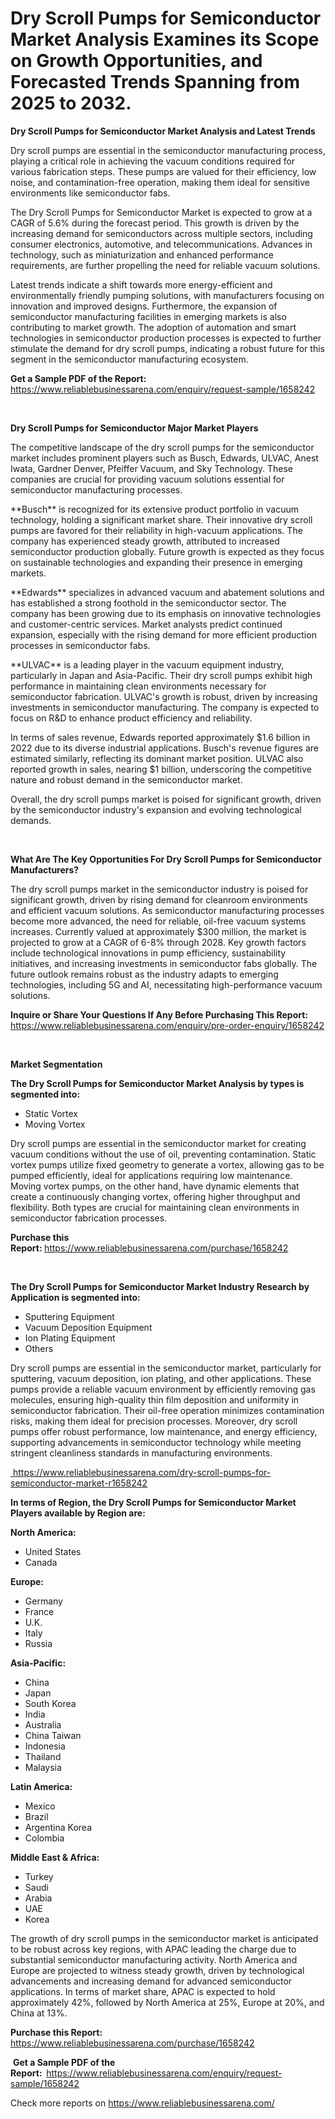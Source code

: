 <p><h1>Dry Scroll Pumps for Semiconductor Market Analysis Examines its Scope on Growth Opportunities, and Forecasted Trends Spanning from 2025 to 2032.</h1></p><p><strong>Dry Scroll Pumps for Semiconductor Market Analysis and Latest Trends</strong></p>
<p><p>Dry scroll pumps are essential in the semiconductor manufacturing process, playing a critical role in achieving the vacuum conditions required for various fabrication steps. These pumps are valued for their efficiency, low noise, and contamination-free operation, making them ideal for sensitive environments like semiconductor fabs.</p><p>The Dry Scroll Pumps for Semiconductor Market is expected to grow at a CAGR of 5.6% during the forecast period. This growth is driven by the increasing demand for semiconductors across multiple sectors, including consumer electronics, automotive, and telecommunications. Advances in technology, such as miniaturization and enhanced performance requirements, are further propelling the need for reliable vacuum solutions.</p><p>Latest trends indicate a shift towards more energy-efficient and environmentally friendly pumping solutions, with manufacturers focusing on innovation and improved designs. Furthermore, the expansion of semiconductor manufacturing facilities in emerging markets is also contributing to market growth. The adoption of automation and smart technologies in semiconductor production processes is expected to further stimulate the demand for dry scroll pumps, indicating a robust future for this segment in the semiconductor manufacturing ecosystem.</p></p>
<p><strong>Get a Sample PDF of the Report:&nbsp;</strong> <a href="https://www.reliablebusinessarena.com/enquiry/request-sample/1658242?utm_campaign=2800&utm_medium=2&utm_source=Github&utm_content=ia&utm_term=23032025&utm_id=dry-scroll-pumps-for-semiconductor">https://www.reliablebusinessarena.com/enquiry/request-sample/1658242</a></p>
<p>&nbsp;</p>
<p><strong>Dry Scroll Pumps for Semiconductor Major Market Players</strong></p>
<p><p>The competitive landscape of the dry scroll pumps for the semiconductor market includes prominent players such as Busch, Edwards, ULVAC, Anest Iwata, Gardner Denver, Pfeiffer Vacuum, and Sky Technology. These companies are crucial for providing vacuum solutions essential for semiconductor manufacturing processes.</p><p>**Busch** is recognized for its extensive product portfolio in vacuum technology, holding a significant market share. Their innovative dry scroll pumps are favored for their reliability in high-vacuum applications. The company has experienced steady growth, attributed to increased semiconductor production globally. Future growth is expected as they focus on sustainable technologies and expanding their presence in emerging markets.</p><p>**Edwards** specializes in advanced vacuum and abatement solutions and has established a strong foothold in the semiconductor sector. The company has been growing due to its emphasis on innovative technologies and customer-centric services. Market analysts predict continued expansion, especially with the rising demand for more efficient production processes in semiconductor fabs.</p><p>**ULVAC** is a leading player in the vacuum equipment industry, particularly in Japan and Asia-Pacific. Their dry scroll pumps exhibit high performance in maintaining clean environments necessary for semiconductor fabrication. ULVAC's growth is robust, driven by increasing investments in semiconductor manufacturing. The company is expected to focus on R&D to enhance product efficiency and reliability.</p><p>In terms of sales revenue, Edwards reported approximately $1.6 billion in 2022 due to its diverse industrial applications. Busch's revenue figures are estimated similarly, reflecting its dominant market position. ULVAC also reported growth in sales, nearing $1 billion, underscoring the competitive nature and robust demand in the semiconductor market.</p><p>Overall, the dry scroll pumps market is poised for significant growth, driven by the semiconductor industry's expansion and evolving technological demands.</p></p>
<p>&nbsp;</p>
<p><strong>What Are The Key Opportunities For Dry Scroll Pumps for Semiconductor Manufacturers?</strong></p>
<p><p>The dry scroll pumps market in the semiconductor industry is poised for significant growth, driven by rising demand for cleanroom environments and efficient vacuum solutions. As semiconductor manufacturing processes become more advanced, the need for reliable, oil-free vacuum systems increases. Currently valued at approximately $300 million, the market is projected to grow at a CAGR of 6-8% through 2028. Key growth factors include technological innovations in pump efficiency, sustainability initiatives, and increasing investments in semiconductor fabs globally. The future outlook remains robust as the industry adapts to emerging technologies, including 5G and AI, necessitating high-performance vacuum solutions.</p></p>
<p><strong>Inquire or Share Your Questions If Any Before Purchasing This Report:</strong> <a href="https://www.reliablebusinessarena.com/enquiry/pre-order-enquiry/1658242?utm_campaign=2800&utm_medium=2&utm_source=Github&utm_content=ia&utm_term=23032025&utm_id=dry-scroll-pumps-for-semiconductor">https://www.reliablebusinessarena.com/enquiry/pre-order-enquiry/1658242</a></p>
<p>&nbsp;</p>
<p><strong>Market Segmentation</strong></p>
<p><strong>The Dry Scroll Pumps for Semiconductor Market Analysis by types is segmented into:</strong></p>
<p><ul><li>Static Vortex</li><li>Moving Vortex</li></ul></p>
<p><p>Dry scroll pumps are essential in the semiconductor market for creating vacuum conditions without the use of oil, preventing contamination. Static vortex pumps utilize fixed geometry to generate a vortex, allowing gas to be pumped efficiently, ideal for applications requiring low maintenance. Moving vortex pumps, on the other hand, have dynamic elements that create a continuously changing vortex, offering higher throughput and flexibility. Both types are crucial for maintaining clean environments in semiconductor fabrication processes.</p></p>
<p><strong>Purchase this Report:&nbsp;</strong><a href="https://www.reliablebusinessarena.com/purchase/1658242?utm_campaign=2800&utm_medium=2&utm_source=Github&utm_content=ia&utm_term=23032025&utm_id=dry-scroll-pumps-for-semiconductor">https://www.reliablebusinessarena.com/purchase/1658242</a></p>
<p>&nbsp;</p>
<p><strong>The Dry Scroll Pumps for Semiconductor Market Industry Research by Application is segmented into:</strong></p>
<p><ul><li>Sputtering Equipment</li><li>Vacuum Deposition Equipment</li><li>Ion Plating Equipment</li><li>Others</li></ul></p>
<p><p>Dry scroll pumps are essential in the semiconductor market, particularly for sputtering, vacuum deposition, ion plating, and other applications. These pumps provide a reliable vacuum environment by efficiently removing gas molecules, ensuring high-quality thin film deposition and uniformity in semiconductor fabrication. Their oil-free operation minimizes contamination risks, making them ideal for precision processes. Moreover, dry scroll pumps offer robust performance, low maintenance, and energy efficiency, supporting advancements in semiconductor technology while meeting stringent cleanliness standards in manufacturing environments.</p></p>
<p><a href="https://www.reliablebusinessarena.com/dry-scroll-pumps-for-semiconductor-market-r1658242?utm_campaign=2800&utm_medium=2&utm_source=Github&utm_content=ia&utm_term=23032025&utm_id=dry-scroll-pumps-for-semiconductor">&nbsp;https://www.reliablebusinessarena.com/dry-scroll-pumps-for-semiconductor-market-r1658242</a></p>
<p><strong>In terms of Region, the Dry Scroll Pumps for Semiconductor Market Players available by Region are:</strong></p>
<p>
    <p> <strong> North America: </strong>
        <ul>
            <li>United States</li>
            <li>Canada</li>
        </ul>
        </p> 
    <p> <strong> Europe: </strong>
        <ul>
            <li>Germany</li>
            <li>France</li>
            <li>U.K.</li>
            <li>Italy</li>
            <li>Russia</li>
        </ul>
        </p> 
    <p> <strong> Asia-Pacific: </strong>
        <ul>
            <li>China</li>
            <li>Japan</li>
            <li>South Korea</li>
            <li>India</li>
            <li>Australia</li>
            <li>China Taiwan</li>
            <li>Indonesia</li>
            <li>Thailand</li>
            <li>Malaysia</li>
        </ul>
        </p> 
    <p> <strong> Latin America: </strong>
        <ul>
            <li>Mexico</li>
            <li>Brazil</li>
            <li>Argentina Korea</li>
            <li>Colombia</li>
        </ul>
        </p> 
    <p> <strong> Middle East & Africa: </strong>
        <ul>
            <li>Turkey</li>
            <li>Saudi</li>
            <li>Arabia</li>
            <li>UAE</li>
            <li>Korea</li>
        </ul>
    </p>
    </p>
<p><p>The growth of dry scroll pumps in the semiconductor market is anticipated to be robust across key regions, with APAC leading the charge due to substantial semiconductor manufacturing activity. North America and Europe are projected to witness steady growth, driven by technological advancements and increasing demand for advanced semiconductor applications. In terms of market share, APAC is expected to hold approximately 42%, followed by North America at 25%, Europe at 20%, and China at 13%.</p></p>
<p><strong>Purchase this Report: </strong><a href="https://www.reliablebusinessarena.com/purchase/1658242?utm_campaign=2800&utm_medium=2&utm_source=Github&utm_content=ia&utm_term=23032025&utm_id=dry-scroll-pumps-for-semiconductor">https://www.reliablebusinessarena.com/purchase/1658242</a></p>
<p>&nbsp;<strong>Get a Sample PDF of the Report:&nbsp;&nbsp;</strong><a href="https://www.reliablebusinessarena.com/enquiry/request-sample/1658242?utm_campaign=2800&utm_medium=2&utm_source=Github&utm_content=ia&utm_term=23032025&utm_id=dry-scroll-pumps-for-semiconductor">https://www.reliablebusinessarena.com/enquiry/request-sample/1658242</a></p>
<p><strong></strong></p>
<p>Check more reports on <a href="https://www.reliablebusinessarena.com/?utm_campaign=2800&utm_medium=2&utm_source=Github&utm_content=ia&utm_term=23032025&utm_id=dry-scroll-pumps-for-semiconductor">https://www.reliablebusinessarena.com/</a></p>